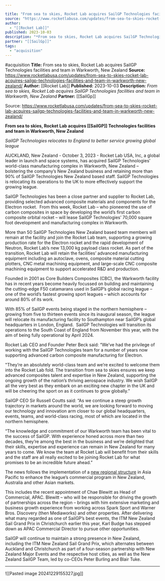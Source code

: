 ```yaml
---

title: "From sea to skies, Rocket Lab acquires SailGP Technologies facilities and team in Warkworth, New Zealand "
source: "https://www.rocketlabusa.com/updates/from-sea-to-skies-rocket-lab-acquires-sailgp-technologies-facilities-and-team-in-warkworth-new-zealand/"
author:
  - "[[Rocket Lab]]"
published: 2023-10-03
description: "*From sea to skies, Rocket Lab acquires SailGP Technologies facilities and team in Warkworth, New Zealand*"
partner: "[[SailGp]]"
tags:
  - "acquisition"
---
```


#acquisition
**Title:** From sea to skies, Rocket Lab acquires SailGP Technologies facilities and team in Warkworth, New Zealand 
**Source:** https://www.rocketlabusa.com/updates/from-sea-to-skies-rocket-lab-acquires-sailgp-technologies-facilities-and-team-in-warkworth-new-zealand/
**Author:** [[Rocket Lab]]
**Published:** 2023-10-03
**Description:** *From sea to skies, Rocket Lab acquires SailGP Technologies facilities and team in Warkworth, New Zealand*
**Partner:** [[SailGp]]

Source: https://www.rocketlabusa.com/updates/from-sea-to-skies-rocket-lab-acquires-sailgp-technologies-facilities-and-team-in-warkworth-new-zealand/

**From sea to skies, Rocket Lab acquires [[SailGP]] Technologies facilities and team in Warkworth, New Zealand**

*SailGP Technologies relocates to England to better service growing global league*

AUCKLAND, New Zealand - October 3, 2023 - Rocket Lab USA, Inc, a global leader in launch and space systems, has acquired SailGP Technologies’ world-class manufacturing complex in Warkworth, New Zealand – bolstering the company’s New Zealand business and retaining more than 90% of SailGP Technologies New Zealand based staff. SailGP Technologies is relocating its operations to the UK to more effectively support the growing league.

SailGP Technologies has been a close partner and supplier to Rocket Lab, providing selected advanced composite materials and components for the Electron rocket.  From this week, Rocket Lab – who pioneered the use of carbon composites in space by developing the world’s first carbon composite orbital rocket – will lease SailGP Technologies’ 70,000 square foot development and manufacturing complex in Warkworth. 

More than 50 SailGP Technologies New Zealand based team members will remain at the facility and join the Rocket Lab team, supporting a growing production rate for the Electron rocket and the rapid development of Neutron, Rocket Lab’s new 13,000 kg payload class rocket. As part of the transition, Rocket Lab will retain the facilities’ advanced manufacturing equipment including an autoclave, ovens, composite material cutting plotters, CNC metal machining equipment, and large-scale CNC composite machining equipment to support accelerated R&D and production.

Founded in 2001 as Core Builders Composites (CBC), the Warkworth facility has in recent years become heavily focussed on building and maintaining the cutting-edge F50 catamarans used in SailGP’s global racing league – one of the world’s fastest growing sport leagues – which accounts for around 80% of its work.

With 85% of SailGP events being staged in the northern hemisphere – growing from five to thirteen events since its inaugural season, the league will relocate its manufacturing facility to Southampton near SailGP’s global headquarters in London, England.  SailGP Technologies will transition its operations to the South Coast of England from November this year, with the aim of being fully operational by April 2024.

Rocket Lab CEO and Founder Peter Beck said: “We’ve had the privilege of working with the SailGP Technologies team for a number of years now supporting advanced carbon composite manufacturing for Electron.

"They’re an absolutely world-class team and we’re excited to welcome them into the Rocket Lab fold. The transition from sea to skies ensures we keep advanced composites talent and expertise in New Zealand, supporting the ongoing growth of the nation’s thriving aerospace industry. We wish SailGP all the very best as they embark on an exciting new chapter in the UK and will be cheering the sport on as it continues to grow globally.” 

SailGP CEO Sir Russell Coutts said: “As we continue a steep growth trajectory in markets around the world, we are looking forward to moving our technology and innovation arm closer to our global headquarters, events, teams, and world-class racing, most of which are located in the northern hemisphere.

“The knowledge and commitment of our Warkworth team has been vital to the success of SailGP. With experience honed across more than two decades, they’re among the best in the business and we’re delighted that their skills, expertise and experience can remain in New Zealand for many years to come. We know the team at Rocket Lab will benefit from their skills and the staff are all really excited to be joining Rocket Lab for what promises to be an incredible future ahead.” 

The news follows the implementation of a [new regional structure](https://sailgp.com/news/23/asia-pacific-regional-business-structure-long-term-growth/) in Asia Pacific to enhance the league’s commercial program in New Zealand, Australia and other Asian markets. 

This includes the recent appointment of Chae Blewitt as Head of Commercial, APAC. Blewitt – who will be responsible for driving the growth of partnerships across the region – brings with him extensive marketing and business growth experience from working across Spark Sport and Warner Bros. Discovery (then Mediaworks) and other properties. After delivering what many regarded as one of SailGP’s best events, the ITM New Zealand Sail Grand Prix in Christchurch earlier this year, Karl Budge has stepped down as APAC Commercial Director to pursue other opportunities. 

SailGP will continue to maintain a strong presence in New Zealand, including the ITM New Zealand Sail Grand Prix, which alternates between Auckland and Christchurch as part of a four-season partnership with New Zealand Major Events and the respective host cities, as well as the New Zealand SailGP Team, led by co-CEOs Peter Burling and Blair Tuke. 

---

![[Pasted image 20241229155327.jpg]]